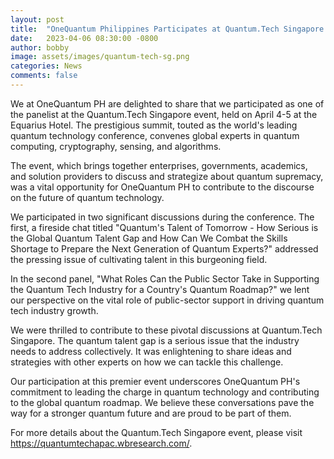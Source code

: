 ```yaml
---
layout: post
title:  "OneQuantum Philippines Participates at Quantum.Tech Singapore Event"
date:   2023-04-06 08:30:00 -0800
author: bobby
image: assets/images/quantum-tech-sg.png
categories: News
comments: false
---
```


We at OneQuantum PH are delighted to share that we participated as one of the panelist at the Quantum.Tech Singapore event, held on April 4-5 at the Equarius Hotel. The prestigious summit, touted as the world's leading quantum technology conference, convenes global experts in quantum computing, cryptography, sensing, and algorithms.

The event, which brings together enterprises, governments, academics, and solution providers to discuss and strategize about quantum supremacy, was a vital opportunity for OneQuantum PH to contribute to the discourse on the future of quantum technology.

We participated in two significant discussions during the conference. The first, a fireside chat titled "Quantum's Talent of Tomorrow - How Serious is the Global Quantum Talent Gap and How Can We Combat the Skills Shortage to Prepare the Next Generation of Quantum Experts?" addressed the pressing issue of cultivating talent in this burgeoning field.

In the second panel, "What Roles Can the Public Sector Take in Supporting the Quantum Tech Industry for a Country's Quantum Roadmap?" we lent our perspective on the vital role of public-sector support in driving quantum tech industry growth.

We were thrilled to contribute to these pivotal discussions at Quantum.Tech Singapore. The quantum talent gap is a serious issue that the industry needs to address collectively. It was enlightening to share ideas and strategies with other experts on how we can tackle this challenge.

Our participation at this premier event underscores OneQuantum PH's commitment to leading the charge in quantum technology and contributing to the global quantum roadmap. We believe these conversations pave the way for a stronger quantum future and are proud to be part of them.

For more details about the Quantum.Tech Singapore event, please visit https://quantumtechapac.wbresearch.com/.
